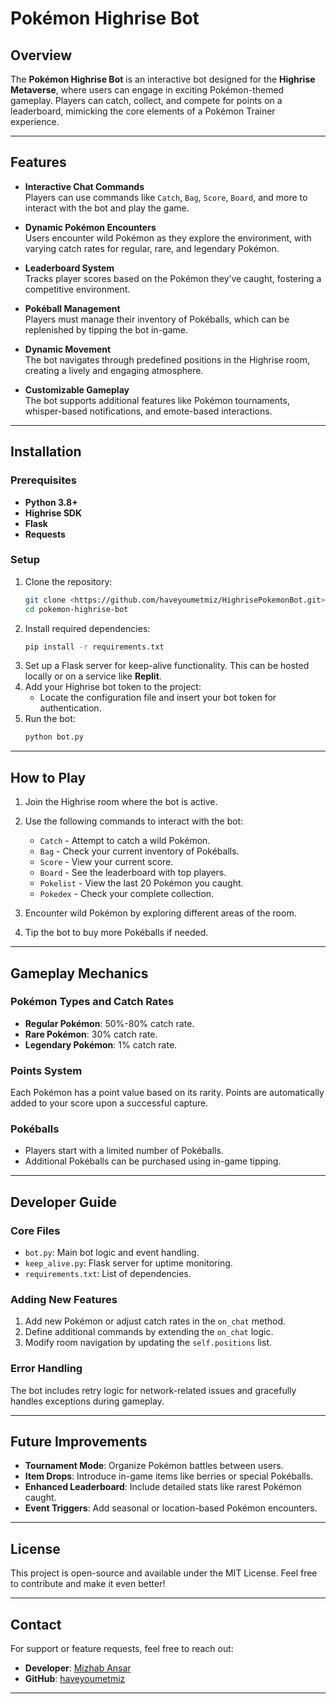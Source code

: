 # Pokémon Highrise Bot

## Overview
The **Pokémon Highrise Bot** is an interactive bot designed for the **Highrise Metaverse**, where users can engage in exciting Pokémon-themed gameplay. Players can catch, collect, and compete for points on a leaderboard, mimicking the core elements of a Pokémon Trainer experience.

---

## Features
- **Interactive Chat Commands**  
  Players can use commands like `Catch`, `Bag`, `Score`, `Board`, and more to interact with the bot and play the game.
  
- **Dynamic Pokémon Encounters**  
  Users encounter wild Pokémon as they explore the environment, with varying catch rates for regular, rare, and legendary Pokémon.

- **Leaderboard System**  
  Tracks player scores based on the Pokémon they’ve caught, fostering a competitive environment.

- **Pokéball Management**  
  Players must manage their inventory of Pokéballs, which can be replenished by tipping the bot in-game.

- **Dynamic Movement**  
  The bot navigates through predefined positions in the Highrise room, creating a lively and engaging atmosphere.

- **Customizable Gameplay**  
  The bot supports additional features like Pokémon tournaments, whisper-based notifications, and emote-based interactions.

---

## Installation
### Prerequisites
- **Python 3.8+**
- **Highrise SDK**
- **Flask**
- **Requests**

### Setup
1. Clone the repository:
   ```bash
   git clone <https://github.com/haveyoumetmiz/HighrisePokemonBot.git>
   cd pokemon-highrise-bot
   ```
2. Install required dependencies:
   ```bash
   pip install -r requirements.txt
   ```
3. Set up a Flask server for keep-alive functionality. This can be hosted locally or on a service like **Replit**.
4. Add your Highrise bot token to the project:
   - Locate the configuration file and insert your bot token for authentication.
5. Run the bot:
   ```bash
   python bot.py
   ```

---

## How to Play
1. Join the Highrise room where the bot is active.
2. Use the following commands to interact with the bot:
   - `Catch` - Attempt to catch a wild Pokémon.
   - `Bag` - Check your current inventory of Pokéballs.
   - `Score` - View your current score.
   - `Board` - See the leaderboard with top players.
   - `Pokelist` - View the last 20 Pokémon you caught.
   - `Pokedex` - Check your complete collection.

3. Encounter wild Pokémon by exploring different areas of the room.  
4. Tip the bot to buy more Pokéballs if needed. 

---

## Gameplay Mechanics
### Pokémon Types and Catch Rates
- **Regular Pokémon**: 50%-80% catch rate.
- **Rare Pokémon**: 30% catch rate.
- **Legendary Pokémon**: 1% catch rate.

### Points System
Each Pokémon has a point value based on its rarity. Points are automatically added to your score upon a successful capture.

### Pokéballs
- Players start with a limited number of Pokéballs.
- Additional Pokéballs can be purchased using in-game tipping.

---

## Developer Guide
### Core Files
- `bot.py`: Main bot logic and event handling.
- `keep_alive.py`: Flask server for uptime monitoring.
- `requirements.txt`: List of dependencies.

### Adding New Features
1. Add new Pokémon or adjust catch rates in the `on_chat` method.  
2. Define additional commands by extending the `on_chat` logic.  
3. Modify room navigation by updating the `self.positions` list.

### Error Handling
The bot includes retry logic for network-related issues and gracefully handles exceptions during gameplay.

---

## Future Improvements
- **Tournament Mode**: Organize Pokémon battles between users.  
- **Item Drops**: Introduce in-game items like berries or special Pokéballs.  
- **Enhanced Leaderboard**: Include detailed stats like rarest Pokémon caught.  
- **Event Triggers**: Add seasonal or location-based Pokémon encounters.

---

## License
This project is open-source and available under the MIT License. Feel free to contribute and make it even better!

---

## Contact
For support or feature requests, feel free to reach out:  
- **Developer**: [Mizhab Ansar](https://www.linkedin.com/in/mizhabansar/)  
- **GitHub**: [haveyoumetmiz](https://github.com/haveyoumetmiz)

--- 
